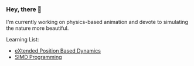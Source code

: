 ### Hey, there 👋

I'm currently working on physics-based animation and devote to simulating the nature more beautiful.

Learning List:

- [eXtended Position Based Dynamics](https://dl.acm.org/doi/abs/10.1145/2994258.2994272)
- [SIMD Programming](http://ftp.cvut.cz/kernel/people/geoff/cell/ps3-linux-docs/CellProgrammingTutorial/BasicsOfSIMDProgramming.html)
